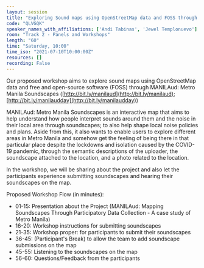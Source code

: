 ```yaml
---
layout: session
title: "Exploring Sound maps using OpenStreetMap data and FOSS through MANILAud: Metro Manila Soundscapes"
code: "QLVGQK"
speaker_names_with_affiliations: ['Andi Tabinas', 'Jewel Templonuevo']
room: "Track 2 - Panels and Workshops"
length: "60"
time: "Saturday, 10:00"
time_iso: "2021-07-10T10:00:00Z"
resources: []
recording: False
---
```

Our proposed workshop aims to explore sound maps using OpenStreetMap data and free and open-source software (FOSS) through MANILAud: Metro Manila Soundscapes ([http://bit.ly/manilaud](http://bit.ly/manilaud); [http://bit.ly/manilaudday](http://bit.ly/manilaudday))

MANILAud: Metro Manila Soundscapes is an interactive map that aims to help understand how people interpret sounds around them and the noise in their local area through soundscapes; to also help shape local noise policies and plans. Aside from this, it also wants to enable users to explore different areas in Metro Manila and somehow get the feeling of being there in that particular place despite the lockdowns and isolation caused by the COVID-19 pandemic, through the semantic descriptions of the uploader, the soundscape attached to the location, and a photo related to the location.

In the workshop, we will be sharing about the project and also let the participants experience submitting soundscapes and hearing their soundscapes on the map.

Proposed Workshop Flow (in minutes):
* 01-15: Presentation about the Project (MANILAud: Mapping Soundscapes Through Participatory Data Collection - A case study of Metro Manila)
* 16-20: Workshop instructions for submitting soundscapes
* 21-35: Workshop proper: for participants to submit their soundscapes
* 36-45: (Participant's Break) to allow the team to add soundscape submissions on the map
* 45-55: Listening to the soundscapes on the map
* 56-60: Questions/Feedback from the participants
